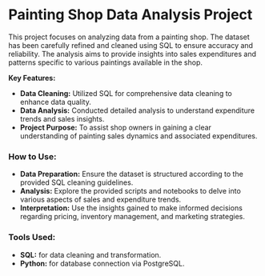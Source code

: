 # Painting Shop Data Analysis Project
This project focuses on analyzing data from a painting shop. The dataset has been carefully refined and cleaned using SQL to ensure accuracy and reliability. The analysis aims to provide insights into sales expenditures and patterns specific to various paintings available in the shop.

**Key Features:**
- **Data Cleaning:** Utilized SQL for comprehensive data cleaning to enhance data quality.
- **Data Analysis:** Conducted detailed analysis to understand expenditure trends and sales insights.
- **Project Purpose:** To assist shop owners in gaining a clear understanding of painting sales dynamics and associated expenditures.

### How to Use:

- **Data Preparation:** Ensure the dataset is structured according to the provided SQL cleaning guidelines.
- **Analysis:** Explore the provided scripts and notebooks to delve into various aspects of sales and expenditure trends.
- **Interpretation:** Use the insights gained to make informed decisions regarding pricing, inventory management, and marketing strategies.

### Tools Used:
- **SQL:** for data cleaning and transformation.
- **Python:** for database connection via PostgreSQL.
